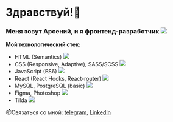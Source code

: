 # Здравствуй!👋
### Меня зовут Арсений, и я фронтенд-разработчик <img src="https://img.icons8.com/small/16/000000/developer.png"/>

**Мой технологический стек:**
* HTML (Semantics)  <img src="https://img.icons8.com/small/16/000000/source-code.png"/>
* CSS (Responsive, Adaptive), SASS/SCSS <img src="https://img.icons8.com/small/16/000000/css-filetype.png"/>
* JavaScript (ES6) <img src="https://img.icons8.com/small/16/000000/js.png"/>
* React (React Hooks, React-router) <img src="https://img.icons8.com/small/16/000000/react.png"/>
* MySQL, PostgreSQL (basic) <img src="https://img.icons8.com/small/16/000000/sql.png"/>
* Figma, Photoshop <img src="https://img.icons8.com/small/16/000000/psd.png"/>
* Tilda <img src="https://img.icons8.com/small/16/000000/plugin.png"/>

📫Связаться со мной: [telegram](https://t.me/arseniy_punko), [LinkedIn](https://www.linkedin.com/in/arseniy-punko/)

<!--
**Bloodw1n/Bloodw1n** is a ✨ _special_ ✨ repository because its `README.md` (this file) appears on your GitHub profile.

Here are some ideas to get you started:

- 🔭 I’m currently working on ...
- 🌱 I’m currently learning ...
- 👯 I’m looking to collaborate on ...
- 🤔 I’m looking for help with ...
- 💬 Ask me about ...
- 📫 How to reach me: ...
- 😄 Pronouns: ...
- ⚡ Fun fact: ...
-->
